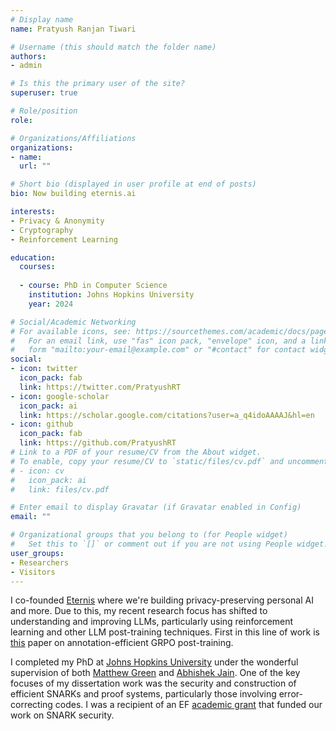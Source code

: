 ```yaml
---
# Display name
name: Pratyush Ranjan Tiwari

# Username (this should match the folder name)
authors:
- admin

# Is this the primary user of the site?
superuser: true

# Role/position
role: 

# Organizations/Affiliations
organizations:
- name: 
  url: ""

# Short bio (displayed in user profile at end of posts)
bio: Now building eternis.ai

interests:
- Privacy & Anonymity
- Cryptography
- Reinforcement Learning 

education:
  courses:
  
  - course: PhD in Computer Science
    institution: Johns Hopkins University
    year: 2024

# Social/Academic Networking
# For available icons, see: https://sourcethemes.com/academic/docs/page-builder/#icons
#   For an email link, use "fas" icon pack, "envelope" icon, and a link in the
#   form "mailto:your-email@example.com" or "#contact" for contact widget.
social:
- icon: twitter
  icon_pack: fab
  link: https://twitter.com/PratyushRT
- icon: google-scholar
  icon_pack: ai
  link: https://scholar.google.com/citations?user=a_q4idoAAAAJ&hl=en
- icon: github
  icon_pack: fab
  link: https://github.com/PratyushRT
# Link to a PDF of your resume/CV from the About widget.
# To enable, copy your resume/CV to `static/files/cv.pdf` and uncomment the lines below.
# - icon: cv
#   icon_pack: ai
#   link: files/cv.pdf

# Enter email to display Gravatar (if Gravatar enabled in Config)
email: ""

# Organizational groups that you belong to (for People widget)
#   Set this to `[]` or comment out if you are not using People widget.
user_groups:
- Researchers
- Visitors
---
```


I co-founded [Eternis](https://www.eternis.ai/) where we're building privacy-preserving personal AI and more. Due to this, my recent research focus has shifted to understanding and improving LLMs, particularly using reinforcement learning and other LLM post-training techniques. First in this line of work is [this](https://arxiv.org/abs/2508.14094) paper on annotation-efficient GRPO post-training.

I completed my PhD at [Johns Hopkins University](https://www.jhu.edu/) under the wonderful supervision of both [Matthew Green](https://isi.jhu.edu/~mgreen/) and [Abhishek Jain](https://www.cs.jhu.edu/~abhishek/). One of the key focuses of my dissertation work was the security and construction of efficient SNARKs and proof systems, particularly those involving error-correcting codes. I was a recipient of an EF [academic grant](https://blog.ethereum.org/2023/06/28/academic-grants-round-23) that funded our work on SNARK security.
